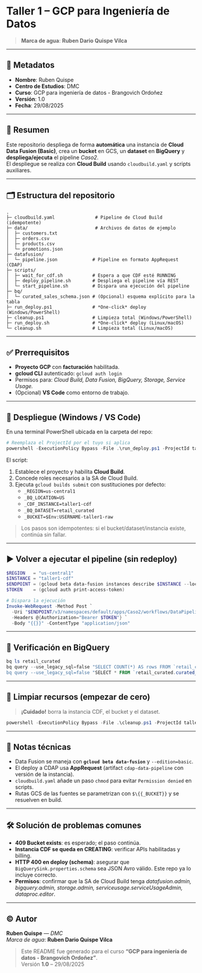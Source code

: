 # Taller 1 – GCP para Ingeniería de Datos

> **Marca de agua**: **Ruben Dario Quispe Vilca**

---

## 📇 Metadatos
- **Nombre**: Ruben Quispe  
- **Centro de Estudios**: DMC  
- **Curso**: GCP para ingeniería de datos - Brangovich Ordoñez  
- **Versión**: 1.0  
- **Fecha**: 29/08/2025

---

## 🧾 Resumen
Este repositorio despliega de forma **automática** una instancia de **Cloud Data Fusion (Basic)**, crea un **bucket** en GCS, un **dataset** en **BigQuery** y **despliega/ejecuta** el pipeline *Caso2*.  
El despliegue se realiza con **Cloud Build** usando `cloudbuild.yaml` y scripts auxiliares.

---

## 🗂️ Estructura del repositorio
```
.
├─ cloudbuild.yaml               # Pipeline de Cloud Build (idempotente)
├─ data/                         # Archivos de datos de ejemplo
│  ├─ customers.txt
│  ├─ orders.csv
│  ├─ products.csv
│  └─ promotions.json
├─ datafusion/
│  └─ pipeline.json             # Pipeline en formato AppRequest (CDAP)
├─ scripts/
│  ├─ wait_for_cdf.sh           # Espera a que CDF esté RUNNING
│  ├─ deploy_pipeline.sh        # Despliega el pipeline vía REST
│  └─ start_pipeline.sh         # Dispara una ejecución del pipeline
├─ bq/
│  └─ curated_sales_schema.json # (Opcional) esquema explícito para la tabla
├─ run_deploy.ps1               # *One-click* deploy (Windows/PowerShell)
├─ cleanup.ps1                  # Limpieza total (Windows/PowerShell)
├─ run_deploy.sh                # *One-click* deploy (Linux/macOS)
└─ cleanup.sh                   # Limpieza total (Linux/macOS)
```

---

## ✅ Prerrequisitos
- **Proyecto GCP** con **facturación** habilitada.
- **gcloud CLI** autenticado: `gcloud auth login`
- Permisos para: *Cloud Build, Data Fusion, BigQuery, Storage, Service Usage.*
- (Opcional) **VS Code** como entorno de trabajo.

---

## 🚀 Despliegue (Windows / VS Code)
En una terminal PowerShell ubicada en la carpeta del repo:

```powershell
# Reemplaza el ProjectId por el tuyo si aplica
powershell -ExecutionPolicy Bypass -File .\run_deploy.ps1 -ProjectId taller-1-gcp-ruben
```

El script:
1. Establece el proyecto y habilita **Cloud Build**.
2. Concede roles necesarios a la SA de Cloud Build.
3. Ejecuta `gcloud builds submit` con sustituciones por defecto:
   - `_REGION=us-central1`
   - `_BQ_LOCATION=US`
   - `_CDF_INSTANCE=taller1-cdf`
   - `_BQ_DATASET=retail_curated`
   - `_BUCKET=$Env:USERNAME-taller1-raw`

> Los pasos son idempotentes: si el bucket/dataset/instancia existe, continúa sin fallar.

---

## ▶️ Volver a ejecutar el pipeline (sin redeploy)
```powershell
$REGION   = "us-central1"
$INSTANCE = "taller1-cdf"
$ENDPOINT = (gcloud beta data-fusion instances describe $INSTANCE --location $REGION --format "value(apiEndpoint)")
$TOKEN    = (gcloud auth print-access-token)

# Dispara la ejecución
Invoke-WebRequest -Method Post `
  -Uri "$ENDPOINT/v3/namespaces/default/apps/Caso2/workflows/DataPipelineWorkflow/start" `
  -Headers @{Authorization="Bearer $TOKEN"} `
  -Body "{{}}" -ContentType "application/json"
```

---

## 🔎 Verificación en BigQuery
```powershell
bq ls retail_curated
bq query --use_legacy_sql=false "SELECT COUNT(*) AS rows FROM `retail_curated.curated_sales`"
bq query --use_legacy_sql=false "SELECT * FROM `retail_curated.curated_sales` LIMIT 10"
```

---

## 🧹 Limpiar recursos (empezar de cero)
> **¡Cuidado!** borra la instancia CDF, el bucket y el dataset.

```powershell
powershell -ExecutionPolicy Bypass -File .\cleanup.ps1 -ProjectId taller-1-gcp-ruben
```

---

## 🧠 Notas técnicas
- Data Fusion se maneja con **`gcloud beta data-fusion`** y `--edition=basic`.
- El deploy a CDAP usa **AppRequest** (artifact `cdap-data-pipeline` con versión de la instancia).
- `cloudbuild.yaml` añade un paso `chmod` para evitar `Permission denied` en scripts.
- Rutas GCS de las fuentes se parametrizan con `$\{{_BUCKET}}` y se resuelven en build.

---

## 🛠️ Solución de problemas comunes
- **409 Bucket exists**: es esperado; el paso continúa.
- **Instancia CDF se queda en CREATING**: verificar APIs habilitadas y billing.
- **HTTP 400 en deploy (schema)**: asegurar que `BigQuerySink.properties.schema` sea JSON Avro válido. Este repo ya lo incluye correcto.
- **Permisos**: confirmar que la SA de Cloud Build tenga *datafusion.admin, bigquery.admin, storage.admin, serviceusage.serviceUsageAdmin, dataproc.editor*.

---

## © Autor
**Ruben Quispe** — *DMC*  
*Marca de agua*: **Ruben Dario Quispe Vilca**

> Este README fue generado para el curso **“GCP para ingeniería de datos - Brangovich Ordoñez”**.  
> Versión **1.0** – 29/08/2025
